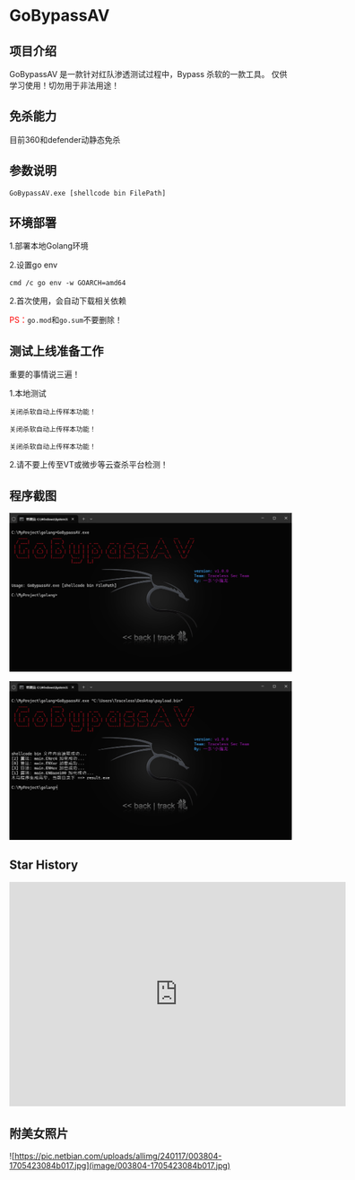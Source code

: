 # GoBypassAV



## 项目介绍

GoBypassAV 是一款针对红队渗透测试过程中，Bypass 杀软的一款工具。
仅供学习使用！切勿用于非法用途！

## 免杀能力
目前360和defender动静态免杀

## 参数说明

```shell
GoBypassAV.exe [shellcode bin FilePath]
```

## 环境部署

1.部署本地Golang环境

2.设置go env

```
cmd /c go env -w GOARCH=amd64
```

2.首次使用，会自动下载相关依赖

<span style="color:red">PS：</span>`go.mod`和`go.sum`不要删除！

## 测试上线准备工作

重要的事情说三遍！

1.本地测试

`关闭杀软自动上传样本功能！`

`关闭杀软自动上传样本功能！`

`关闭杀软自动上传样本功能！`

2.请不要上传至VT或微步等云查杀平台检测！

## 程序截图

![image-20240415222010770](image/image-20240415222010770.png)

![image-20240415222142792](image/image-20240415222142792.png)

## Star History

<iframe style="width:100%;height:auto;min-width:600px;min-height:400px;" src="https://star-history.com/embed?secret=#A-little-dragon/GoBypassAV&Date" frameBorder="0"></iframe>

## 附美女照片

![https://pic.netbian.com/uploads/allimg/240117/003804-1705423084b017.jpg](image/003804-1705423084b017.jpg)

